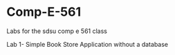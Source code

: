 # Comp-E-561
Labs for the sdsu comp e 561 class 

Lab 1- Simple Book Store Application without a database 
